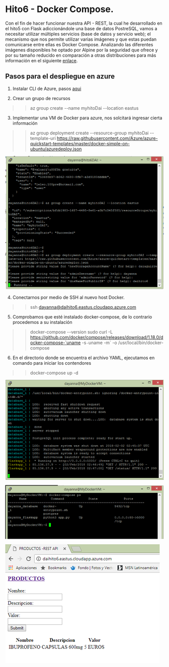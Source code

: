 # Hito6 - Docker Compose.

Con el fin de hacer funcionar nuestra API - REST, la cual he desarrollado en el hito5 con Flask adiccionándole una base de datos PostreSQL, vamos a necesitar utilizar múltiples servicios (base de datos y servicio web); el  mecanismo que nos permite utilizar varias imágenes y que estas puedan comunicarse entre ellas es Docker Compose. Analizando las diferentes imágenes disponibles he optado por Alpine por la seguridad que ofrece y por su tamaño reducido en comparación a otras distribuciones para más información en el siguiente [enlace](https://www.redeszone.net/2017/12/05/disponible-alpine-linux-3-7/). 

## Pasos para el despliegue en azure

1. Instalar CLI de Azure, pasos [aqui](https://github.com/daiaguirre979/ProyectoMasterCC/tree/master/automatizacion) 

2. Crear un grupo de recursos
>
>> az group create --name myhitoDai --location eastus

3. Implementar una VM de Docker para azure, nos solcitará ingresar cierta información
>
>> az group deployment create --resource-group myhitoDai --template-uri https://raw.githubusercontent.com/Azure/azure-quickstart-templates/master/docker-simple-on-ubuntu/azuredeploy.json

![Con titulo](https://github.com/daiaguirre979/CC-Master/blob/master/ima1.PNG "Compo")


4. Conectarnos por medio de SSH al nuevo host Docker.
>
>> ssh dayanna@daihito6.eastus.cloudapp.azure.com

5. Comprobamos que esté instalado docker-compose, de lo contrario procedemos a su instalación
>
>> docker-compose --version
>> sudo curl -L https://github.com/docker/compose/releases/download/1.18.0/docker-compose-`uname -s`-`uname -m` -o /usr/local/bin/docker-compose

6. En el directorio donde se encuentra el archivo YAML, ejecutamos en comando para iniciar los contendores
>
>> docker-compose up -d

![Con titulo](https://github.com/daiaguirre979/CC-Master/blob/master/ima2.PNG "Compo")

![Con titulo](https://github.com/daiaguirre979/CC-Master/blob/master/ima3.PNG "Compo")

![Con titulo](https://github.com/daiaguirre979/CC-Master/blob/master/ima4.PNG "Compo")
